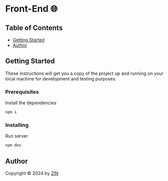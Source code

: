 # Front-End 🌐

## Table of Contents

- [Getting Started](#getting-started)
- [Author](#author)

## Getting Started

These instructions will get you a copy of the project up and running on your local machine for development and testing purposes.

### Prerequisites

Install the dependencies

```bash
npm i
```

### Installing

Run server

```bash
npm dev
```

## Author

Copyright &copy; 2024 by [ZIN](http://www.github.com/losertowinner)
